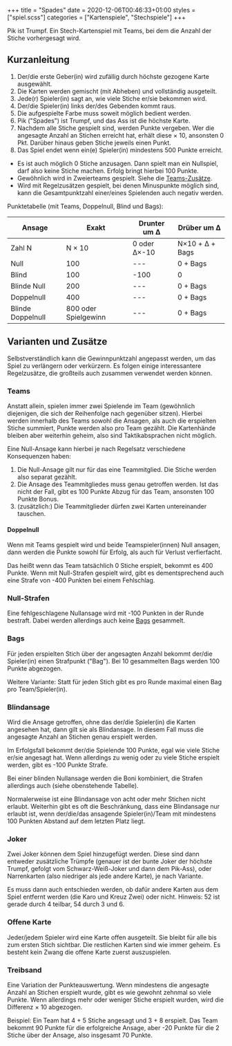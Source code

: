 +++
title = "Spades"
date = 2020-12-06T00:46:33+01:00
styles = ["spiel.scss"]
categories = ["Kartenspiele", "Stechspiele"]
+++

Pik ist Trumpf. Ein Stech-Kartenspiel mit Teams, bei dem die Anzahl der Stiche vorhergesagt wird.

<!--more-->

## Kurzanleitung

1. Der/die erste Geber(in) wird zufällig durch höchste gezogene Karte ausgewählt.
2. Die Karten werden gemischt (mit Abheben) und vollständig ausgeteilt.
3. Jede(r) Spieler(in) sagt an, wie viele Stiche er/sie bekommen wird.
4. Der/die Spieler(in) links der/des Gebenden kommt raus.
5. Die aufgespielte Farbe muss soweit möglich bedient werden.
6. Pik ("Spades") ist Trumpf, und das Ass ist die höchste Karte.
7. Nachdem alle Stiche gespielt sind, werden Punkte vergeben.
   Wer die angesagte Anzahl an Stichen erreicht hat, erhält diese &times; 10, ansonsten 0 Pkt.
   Darüber hinaus geben Stiche jeweils einen Punkt.
8. Das Spiel endet wenn ein(e) Spieler(in) mindestens 500 Punkte erreicht.

- Es ist auch möglich 0 Stiche anzusagen. Dann spielt man ein Nullspiel, darf also keine Stiche machen. Erfolg bringt hierbei 100 Punkte.
- Gewöhnlich wird in Zweierteams gespielt. Siehe die [Teams-Zusätze](#teams).
- Wird mit Regelzusätzen gespielt, bei denen Minuspunkte möglich sind, kann die Gesamtpunktzahl einer/eines Spielenden auch negativ werden.

Punktetabelle (mit Teams, Doppelnull, Blind und Bags):

| Ansage | Exakt | Drunter um &Delta; | Drüber um &Delta; |
|---|---|---|---|
| Zahl N | N &times; 10 | 0 oder &Delta;&times;-10 | N&times;10 + &Delta; + Bags |
| Null | 100 | --- | 0 + Bags |
| Blind | 100 | -100 | 0 |
| Blinde Null | 200 | --- | 0 + Bags |
| Doppelnull | 400 | --- | 0 + Bags |
| Blinde Doppelnull | 800 oder Spielgewinn | --- | 0 + Bags |

## Varianten und Zusätze

Selbstverständlich kann die Gewinnpunktzahl angepasst werden, um das Spiel zu verlängern oder verkürzern.
Es folgen einige interessantere Regelzusätze, die großteils auch zusammen verwendet werden können.

### Teams

Anstatt allein, spielen immer zwei Spielende im Team (gewöhnlich diejenigen, die sich der Reihenfolge nach gegenüber sitzen).
Hierbei werden innerhalb des Teams sowohl die Ansagen, als auch die erspielten Stiche summiert, Punkte werden also pro Team gezählt.
Die Kartenhände bleiben aber weiterhin geheim, also sind Taktikabsprachen nicht möglich.

Eine Null-Ansage kann hierbei je nach Regelsatz verschiedene Konsequenzen haben:

1. Die Null-Ansage gilt nur für das eine Teammitglied. Die Stiche werden also separat gezählt.
2. Die Ansage des Teammitgliedes muss genau getroffen werden. Ist das nicht der Fall, gibt es 100 Punkte Abzug für das Team, ansonsten 100 Punkte Bonus.
3. (zusätzlich:) Die Teammitglieder dürfen zwei Karten untereinander tauschen.

#### Doppelnull

Wenn mit Teams gespielt wird und beide Teamspieler(innen) Null ansagen, dann werden die Punkte sowohl für Erfolg, als auch für Verlust verfierfacht.

Das heißt wenn das Team tatsächlich 0 Stiche erspielt, bekommt es 400 Punkte. Wenn mit Null-Strafen gespielt wird, gibt es dementsprechend auch
eine Strafe von -400 Punkten bei einem Fehlschlag.

### Null-Strafen

Eine fehlgeschlagene Nullansage wird mit -100 Punkten in der Runde bestraft.
Dabei werden allerdings auch keine [Bags](#bags) gesammelt.

### Bags

Für jeden erspielten Stich über der angesagten Anzahl bekommt der/die Spieler(in) einen Strafpunkt
("Bag"). Bei 10 gesammelten Bags werden 100 Punkte abgezogen.

Weitere Variante: Statt für jeden Stich gibt es pro Runde maximal einen Bag pro Team/Spieler(in).

### Blindansage

Wird die Ansage getroffen, ohne das der/die Spieler(in) die Karten angesehen hat, dann gilt sie
als Blindansage. In diesem Fall muss die angesagte Anzahl an Stichen genau erspielt werden.

Im Erfolgsfall bekommt der/die Spielende 100 Punkte, egal wie viele Stiche er/sie angesagt hat.
Wenn allerdings zu wenig oder zu viele Stiche erspielt werden, gibt es -100 Punkte Strafe.

Bei einer blinden Nullansage werden die Boni kombiniert, die Strafen allerdings auch
(siehe obenstehende Tabelle).

Normalerweise ist eine Blindansage von acht oder mehr Stichen nicht erlaubt.
Weiterhin gibt es oft die Beschränkung, dass eine Blindansage nur erlaubt ist, wenn der/die/das
ansagende Spieler(in)/Team mit mindestens 100 Punkten Abstand auf dem letzten Platz liegt.

### Joker

Zwei Joker können dem Spiel hinzugefügt werden. Diese sind dann entweder zusätzliche Trümpfe
(genauer ist der bunte Joker der höchste Trumpf, gefolgt vom Schwarz-Weiß-Joker und dann dem Pik-Ass),
oder Narrenkarten (also niedriger als jede andere Karte), je nach Variante.

Es muss dann auch entschieden werden, ob dafür andere Karten aus dem Spiel entfernt werden (die 
Karo und Kreuz Zwei) oder nicht. Hinweis: 52 ist gerade durch 4 teilbar, 54 durch 3 und 6.

### Offene Karte

Jeder/jedem Spieler wird eine Karte offen ausgeteilt. Sie bleibt für alle bis zum ersten Stich sichtbar.
Die restlichen Karten sind wie immer geheim. Es besteht kein Zwang die offene Karte zuerst auszuspielen.

### Treibsand

Eine Variation der Punkteauswertung. Wenn mindestens die angesagte Anzahl an Stichen erspielt wurde,
gibt es wie gewohnt zehnmal so viele Punkte. Wenn allerdings mehr oder weniger Stiche erspielt wurden,
wird die Differenz &times; 10 abgezogen.

Beispiel: Ein Team hat 4 + 5 Stiche angesagt und 3 + 8 erspielt. Das Team bekommt 90 Punkte für die
erfolgreiche Ansage, aber -20 Punkte für die 2 Stiche über der Ansage, also insgesamt 70 Punkte.
